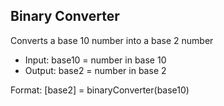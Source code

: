## Binary Converter
Converts a base 10 number into a base 2 number
  - Input: base10 = number in base 10
  - Output: base2 = number in base 2

Format: 
\[base2] = binaryConverter(base10)
